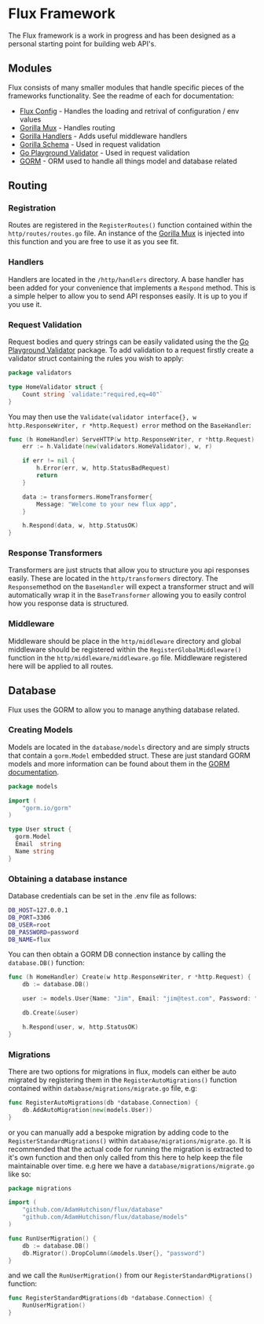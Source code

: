 # Flux Framework

The Flux framework is a work in progress and has been designed as a personal starting point for building web API's.

## Modules
Flux consists of many smaller modules that handle specific pieces of the frameworks functionality. See the readme of each for documentation:

* [Flux Config](https://github.com/AdamHutchison/flux-config) - Handles the loading and retrival of configuration / env values
* [Gorilla Mux](https://github.com/gorilla/mux) - Handles routing
* [Gorilla Handlers](https://github.com/gorilla/handlers) - Adds useful middleware handlers
* [Gorilla Schema](https://github.com/gorilla/schema) - Used in request validation
* [Go Playground Validator](https://github.com/go-playground/validator) - Used in request validation
* [GORM](https://gorm.io/index.html) - ORM used to handle all things model and database related

## Routing

### Registration
Routes are registered in the `RegisterRoutes()` function contained within the `http/routes/routes.go` file. An instance of the [Gorilla Mux](https://github.com/gorilla/mux) is injected into this function and you are free to use it as you see fit.

### Handlers
Handlers are located in the `/http/handlers` directory. A base handler has been added for your convenience that implements a `Respond` method. This is a simple helper to allow you to send API responses easily. It is up to you if you use it.

### Request Validation
Request bodies and query strings can be easily validated using the the [Go Playground Validator](https://github.com/go-playground/validator) package. To add validation to a request firstly create a validator struct containing the rules you wish to apply:

```go
package validators

type HomeValidator struct {
	Count string `validate:"required,eq=40"`
}
```

You may then use the `Validate(validator interface{}, w http.ResponseWriter, r *http.Request) error` method on the `BaseHandler`:

```go
func (h HomeHandler) ServeHTTP(w http.ResponseWriter, r *http.Request) {
	err := h.Validate(new(validators.HomeValidator), w, r)

	if err != nil {
		h.Error(err, w, http.StatusBadRequest)
		return
	}

	data := transformers.HomeTransformer{
		Message: "Welcome to your new flux app",
	}

	h.Respond(data, w, http.StatusOK)
}
```

### Response Transformers
Transformers are just structs that allow you to structure you api responses easily. These are located in the `http/transformers` directory. The `Response`method on the `BaseHandler` will expect a transformer struct and will automatically wrap it in the `BaseTransformer` allowing you to easily control how you response data is structured.

### Middleware
Middleware should be place in the `http/middleware` directory and global middleware should be registered within the `RegisterGlobalMiddleware()` function in the `http/middleware/middleware.go` file. Middleware registered here will be applied to all routes.

## Database
Flux uses the GORM to allow you to manage anything database related.

### Creating Models
Models are located in the `database/models` directory and are simply structs that contain a `gorm.Model` embedded struct. These are just standard GORM models and more information can be found about them in the [GORM documentation](https://gorm.io/docs/models.html).

```go
package models

import (
	"gorm.io/gorm"
)

type User struct {
  gorm.Model
  Email  string
  Name string
}
```

### Obtaining a database instance
Database credentials can be set in the .env file as follows:
```bash
DB_HOST=127.0.0.1
DB_PORT=3306
DB_USER=root
DB_PASSWORD=password
DB_NAME=flux
```

You can then obtain a GORM DB connection instance by calling the `database.DB()` function:

```go
func (h HomeHandler) Create(w http.ResponseWriter, r *http.Request) {
	db := database.DB()

	user := models.User{Name: "Jim", Email: "jim@test.com", Password: "Super Secure"}

	db.Create(&user)

	h.Respond(user, w, http.StatusOK)
}
```

### Migrations

There are two options for migrations in flux, models can either be auto migrated by registering them in the `RegisterAutoMigrations()` function contained within `database/migrations/migrate.go` file, e.g:

```go
func RegisterAutoMigrations(db *database.Connection) {
	db.AddAutoMigration(new(models.User))
}
```

or you can manually add a bespoke migration by adding code to the `RegisterStandardMigrations()` within `database/migrations/migrate.go`. It is recommended that the actual code for running the migration is extracted to it's own function and then only called from this here to help keep the file maintainable over time. e.g here we have a `database/migrations/migrate.go` like so:

```go
package migrations

import (
	"github.com/AdamHutchison/flux/database"
	"github.com/AdamHutchison/flux/database/models"
)

func RunUserMigration() {
	db := database.DB()
	db.Migrator().DropColumn(&models.User{}, "password")
}
```

and we call the `RunUserMigration()` from our `RegisterStandardMigrations()` function:

```go
func RegisterStandardMigrations(db *database.Connection) {
	RunUserMigration()
}
```